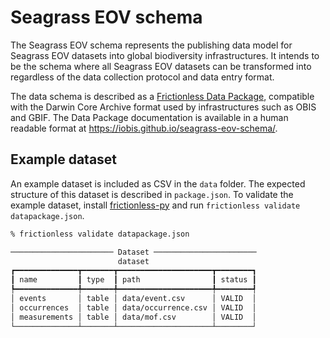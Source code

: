 # Seagrass EOV schema

The Seagrass EOV schema represents the publishing data model for Seagrass EOV datasets into global biodiversity infrastructures. It intends to be the schema where all Seagrass EOV datasets can be transformed into regardless of the data collection protocol and data entry format.

The data schema is described as a [Frictionless Data Package](https://datapackage.org/), compatible with the Darwin Core Archive format used by infrastructures such as OBIS and GBIF. The Data Package documentation is available in a human readable format at <https://iobis.github.io/seagrass-eov-schema/>.

## Example dataset

An example dataset is included as CSV in the `data` folder. The expected structure of this dataset is described in `package.json`. To validate the example dataset, install [frictionless-py](https://github.com/frictionlessdata/frictionless-py) and run `frictionless validate datapackage.json`.

```bash
% frictionless validate datapackage.json

─────────────────────── Dataset ───────────────────────
                        dataset                        
┏━━━━━━━━━━━━━━┳━━━━━━━┳━━━━━━━━━━━━━━━━━━━━━┳━━━━━━━━┓
┃ name         ┃ type  ┃ path                ┃ status ┃
┡━━━━━━━━━━━━━━╇━━━━━━━╇━━━━━━━━━━━━━━━━━━━━━╇━━━━━━━━┩
│ events       │ table │ data/event.csv      │ VALID  │
│ occurrences  │ table │ data/occurrence.csv │ VALID  │
│ measurements │ table │ data/mof.csv        │ VALID  │
└──────────────┴───────┴─────────────────────┴────────┘
```